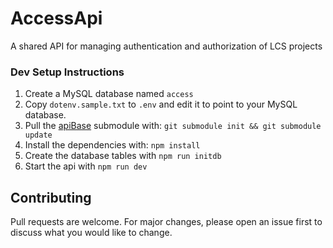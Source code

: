 # AccessApi
A shared API for managing authentication and authorization of LCS projects

### Dev Setup Instructions

1. Create a MySQL database named `access`
2. Copy `dotenv.sample.txt` to `.env` and edit it to point to your MySQL database.
3. Pull the [apiBase](https://github.com/LiveChurchSolutions/ApiBase) submodule with: `git submodule init && git submodule update`
4. Install the dependencies with: `npm install`
5. Create the database tables with `npm run initdb`
6. Start the api with `npm run dev`

## Contributing
Pull requests are welcome. For major changes, please open an issue first to discuss what you would like to change.
